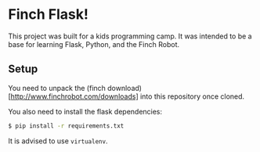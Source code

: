 Finch Flask!
============

This project was built for a kids programming camp.
It was intended to be a base for learning Flask, 
Python, and the Finch Robot.

Setup
-----
 
You need to unpack the (finch download)[http://www.finchrobot.com/downloads]
into this repository once cloned. 

You also need to install the flask dependencies:

```bash
$ pip install -r requirements.txt
```

It is advised to use `virtualenv`.
